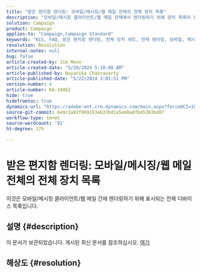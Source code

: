 ```yaml
---
title: "받은 편지함 렌더링: 모바일/메시징/웹 메일 전체의 전체 장치 목록"
description: "모바일/메시징 클라이언트/웹 메일 전체에서 렌더링하기 위해 장치 목록이 표시되는 Adobe Campaign Standard 문제를 해결하는 방법을 알아봅니다."
solution: Campaign
product: Campaign
applies-to: "Campaign,Campaign Standard"
keywords: "KCS, FAQ, 받은 편지함 렌더링, 전체 장치 세트, 전체 렌더링, 모바일, 메시징 클라이언트, 웹 메일, ACS, AC, Adobe Campaign, Adobe Campaign Standard"
resolution: Resolution
internal-notes: null
bug: false
article-created-by: Jim Menn
article-created-date: "5/20/2024 5:10:08 AM"
article-published-by: Nayanika Chakravarty
article-published-date: "5/22/2024 3:01:51 PM"
version-number: 4
article-number: KA-19462
hide: true
hidefromtoc: true
dynamics-url: "https://adobe-ent.crm.dynamics.com/main.aspx?forceUCI=1&pagetype=entityrecord&etn=knowledgearticle&id=26b95038-6716-ef11-9f8a-6045bd006268"
source-git-commit: 6e9c1a91f069153e633bd1a5eb8a8fb45363bd87
workflow-type: tm+mt
source-wordcount: '91'
ht-degree: 17%

---
```


# 받은 편지함 렌더링: 모바일/메시징/웹 메일 전체의 전체 장치 목록


이것은 모바일/메시징 클라이언트/웹 메일 간에 렌더링하기 위해 표시되는 전체 디바이스 목록입니다.

## 설명 {#description}

이 문서가 보관되었습니다. 게시된 최신 문서를 참조하십시오. [여기](https://experienceleague.adobe.com/search.html#sort=relevancy)

## 해상도 {#resolution}


